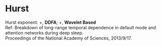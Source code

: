 Hurst
=====

Hurst exponent: 
              +, **DDFA**; 
              +, **Wavelet Based** <br />
Ref: 
    Breakdown of long-range temporal dependence in default mode and attention networks during deep sleep. <br />
    Proceedings of the National Academy of Sciences, 2013/9/17.
